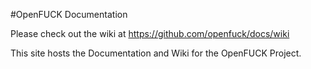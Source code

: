 #OpenFUCK Documentation

Please check out the wiki at https://github.com/openfuck/docs/wiki

This site hosts the Documentation and Wiki for the OpenFUCK Project.

